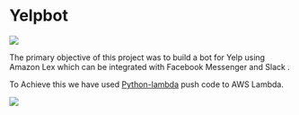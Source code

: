 # Yelpbot 
![](https://github.com/akhi1312/Yelpbot/blob/master/YelpBot/Sample%20Images/Yelp.jpg?raw=true)


The primary objective of this project was to build a bot for Yelp using Amazon Lex which can be integrated with Facebook Messenger and Slack .

To Achieve this we have used [Python-lambda](https://github.com/nficano/python-lambda) push code to AWS Lambda.

![](https://github.com/akhi1312/Yelpbot/blob/master/YelpBot/Sample%20Images/Snap1.png)

